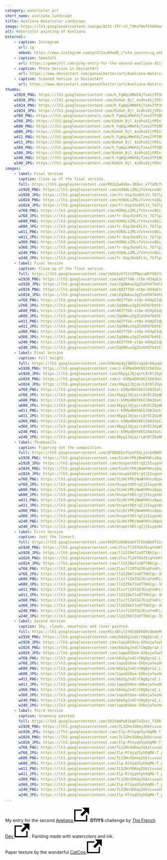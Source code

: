 ```yaml
---
category: watercolor_art
short_name: aveliana_landscape
title: Aveliana Watercolor Landscape
image: https://lh3.googleusercontent.com/pw/ACtC-3fY-cU_T3KvT0wTChD84wos_6RkU9kcX1EKtWhn6fColHQXzu8xwOz0qMZJYN0SNvMrdjXf0qJlok8OM17Rw6y68dNA9-n3hZOWXnOEYIuuMyr4AzjNT4rUy7HMQs9kMFZfXnPE6oZGUvd-uVfTUtY4=w1200-h630-no?authuser=0
alt: Watercolor painting of Aveliana
external:
    - caption: Instagram
      url: ig
      embed: https://www.instagram.com/p/CC2xu8HndQ_/?utm_source=ig_embed&amp;utm_campaign=loading
    - caption: GameJolt
      url: https://gamejolt.com/p/my-entry-for-the-second-aveliana-dtiys-challenge-by-atthefrenchdev-ap7mhhyi
    - caption: Photo Version in DeviantArt
      url: https://www.deviantart.com/gonvalhector/art/Aveliana-Watercolor-Landscape-868180209
    - caption: Scanned Version in DeviantArt
      url: https://www.deviantart.com/gonvalhector/art/Aveliana-Watercolor-Landscape-868153638
thumbs:
    w1920_PNG: https://lh3.googleusercontent.com/h_FgWqLHMmFAjTzms2fP38NYw8S-oqjWVgHpQ-92Kkk7eqdMqIpcWPL9ZHXygbfmRcxgI_RIEKLuQdrPEIFvzCWOEvRiNP5TIMO-Q9WHbFBbMbATodAFi_3ZsT0lqf4MzkyM5RpEmw=w355
    w1920_JPG: https://lh3.googleusercontent.com/0iHah_Bjl_4zdhs6IjtMInIVBAweijsY6p3vSbug5FQbR8tQrdEOanXDR7n9oxQ8ViXK9yU0nWC8qLrhCJRvyGFZoKqzoTKZawezqS9OUMpM4lGbkszU2I8X8ZrDUdFYkL3C9_6ZEg=w355
    w1024_PNG: https://lh3.googleusercontent.com/h_FgWqLHMmFAjTzms2fP38NYw8S-oqjWVgHpQ-92Kkk7eqdMqIpcWPL9ZHXygbfmRcxgI_RIEKLuQdrPEIFvzCWOEvRiNP5TIMO-Q9WHbFBbMbATodAFi_3ZsT0lqf4MzkyM5RpEmw=w284
    w1024_JPG: https://lh3.googleusercontent.com/0iHah_Bjl_4zdhs6IjtMInIVBAweijsY6p3vSbug5FQbR8tQrdEOanXDR7n9oxQ8ViXK9yU0nWC8qLrhCJRvyGFZoKqzoTKZawezqS9OUMpM4lGbkszU2I8X8ZrDUdFYkL3C9_6ZEg=w284
    w768_PNG: https://lh3.googleusercontent.com/h_FgWqLHMmFAjTzms2fP38NYw8S-oqjWVgHpQ-92Kkk7eqdMqIpcWPL9ZHXygbfmRcxgI_RIEKLuQdrPEIFvzCWOEvRiNP5TIMO-Q9WHbFBbMbATodAFi_3ZsT0lqf4MzkyM5RpEmw=w213
    w768_JPG: https://lh3.googleusercontent.com/0iHah_Bjl_4zdhs6IjtMInIVBAweijsY6p3vSbug5FQbR8tQrdEOanXDR7n9oxQ8ViXK9yU0nWC8qLrhCJRvyGFZoKqzoTKZawezqS9OUMpM4lGbkszU2I8X8ZrDUdFYkL3C9_6ZEg=w213
    w600_PNG: https://lh3.googleusercontent.com/h_FgWqLHMmFAjTzms2fP38NYw8S-oqjWVgHpQ-92Kkk7eqdMqIpcWPL9ZHXygbfmRcxgI_RIEKLuQdrPEIFvzCWOEvRiNP5TIMO-Q9WHbFBbMbATodAFi_3ZsT0lqf4MzkyM5RpEmw=w166
    w600_JPG: https://lh3.googleusercontent.com/0iHah_Bjl_4zdhs6IjtMInIVBAweijsY6p3vSbug5FQbR8tQrdEOanXDR7n9oxQ8ViXK9yU0nWC8qLrhCJRvyGFZoKqzoTKZawezqS9OUMpM4lGbkszU2I8X8ZrDUdFYkL3C9_6ZEg=w166
    w411_PNG: https://lh3.googleusercontent.com/h_FgWqLHMmFAjTzms2fP38NYw8S-oqjWVgHpQ-92Kkk7eqdMqIpcWPL9ZHXygbfmRcxgI_RIEKLuQdrPEIFvzCWOEvRiNP5TIMO-Q9WHbFBbMbATodAFi_3ZsT0lqf4MzkyM5RpEmw=w114
    w411_JPG: https://lh3.googleusercontent.com/0iHah_Bjl_4zdhs6IjtMInIVBAweijsY6p3vSbug5FQbR8tQrdEOanXDR7n9oxQ8ViXK9yU0nWC8qLrhCJRvyGFZoKqzoTKZawezqS9OUMpM4lGbkszU2I8X8ZrDUdFYkL3C9_6ZEg=w114
    w360_PNG: https://lh3.googleusercontent.com/h_FgWqLHMmFAjTzms2fP38NYw8S-oqjWVgHpQ-92Kkk7eqdMqIpcWPL9ZHXygbfmRcxgI_RIEKLuQdrPEIFvzCWOEvRiNP5TIMO-Q9WHbFBbMbATodAFi_3ZsT0lqf4MzkyM5RpEmw=w100
    w360_JPG: https://lh3.googleusercontent.com/0iHah_Bjl_4zdhs6IjtMInIVBAweijsY6p3vSbug5FQbR8tQrdEOanXDR7n9oxQ8ViXK9yU0nWC8qLrhCJRvyGFZoKqzoTKZawezqS9OUMpM4lGbkszU2I8X8ZrDUdFYkL3C9_6ZEg=w100
    w240_PNG: https://lh3.googleusercontent.com/h_FgWqLHMmFAjTzms2fP38NYw8S-oqjWVgHpQ-92Kkk7eqdMqIpcWPL9ZHXygbfmRcxgI_RIEKLuQdrPEIFvzCWOEvRiNP5TIMO-Q9WHbFBbMbATodAFi_3ZsT0lqf4MzkyM5RpEmw=w66
    w240_JPG: https://lh3.googleusercontent.com/0iHah_Bjl_4zdhs6IjtMInIVBAweijsY6p3vSbug5FQbR8tQrdEOanXDR7n9oxQ8ViXK9yU0nWC8qLrhCJRvyGFZoKqzoTKZawezqS9OUMpM4lGbkszU2I8X8ZrDUdFYkL3C9_6ZEg=w66
images:
    - label: Final Version
      caption: Close up of the final version.
      full: https://lh3.googleusercontent.com/RRZqSwH1Ee-JKQec_kfToMLfWBXXYYmSwwBHiv6nyGeiV6vYJqUlMmB2oxpLe2SIxHy3RIDN9YmLSZvAFY677T35syloGG8zPiNfg2SqP3lJUEoh4an4Wb_imq9DFOaCfFYvu7OE3w=w1080-h1080
      w1920_PNG: https://lh3.googleusercontent.com/H3N4LiZMLz7vVncnxQGiJO9v1aTVNoi8TxyQVP-Fz9s6utYCrGlJWF-Hja7ur3yEYG_SQwuSDVWoMB_0WTMkewbrcXm2Wn5I6oXjD-mAcrHPiDqq7YBb-5-7Z9pER5dwOVHDQ7eO_A=w850
      w1920_JPG: https://lh3.googleusercontent.com/fr-OspJGn6FLYz_7G7lpZ9a08d4G6VdXX_d_OUoK59E4u9ejyGcdfXBsz0brSMMHFaunq5OVH1Ga2dv89X_kErF-_vcTxqz2t_vAuTpMLpwcrj-m6ooRD1R3h1RFBHMyd4dM5Q5hcw=w850
      w1024_PNG: https://lh3.googleusercontent.com/H3N4LiZMLz7vVncnxQGiJO9v1aTVNoi8TxyQVP-Fz9s6utYCrGlJWF-Hja7ur3yEYG_SQwuSDVWoMB_0WTMkewbrcXm2Wn5I6oXjD-mAcrHPiDqq7YBb-5-7Z9pER5dwOVHDQ7eO_A=w711
      w1024_JPG: https://lh3.googleusercontent.com/fr-OspJGn6FLYz_7G7lpZ9a08d4G6VdXX_d_OUoK59E4u9ejyGcdfXBsz0brSMMHFaunq5OVH1Ga2dv89X_kErF-_vcTxqz2t_vAuTpMLpwcrj-m6ooRD1R3h1RFBHMyd4dM5Q5hcw=w711
      w768_PNG: https://lh3.googleusercontent.com/H3N4LiZMLz7vVncnxQGiJO9v1aTVNoi8TxyQVP-Fz9s6utYCrGlJWF-Hja7ur3yEYG_SQwuSDVWoMB_0WTMkewbrcXm2Wn5I6oXjD-mAcrHPiDqq7YBb-5-7Z9pER5dwOVHDQ7eO_A=w533
      w768_JPG: https://lh3.googleusercontent.com/fr-OspJGn6FLYz_7G7lpZ9a08d4G6VdXX_d_OUoK59E4u9ejyGcdfXBsz0brSMMHFaunq5OVH1Ga2dv89X_kErF-_vcTxqz2t_vAuTpMLpwcrj-m6ooRD1R3h1RFBHMyd4dM5Q5hcw=w533
      w600_PNG: https://lh3.googleusercontent.com/H3N4LiZMLz7vVncnxQGiJO9v1aTVNoi8TxyQVP-Fz9s6utYCrGlJWF-Hja7ur3yEYG_SQwuSDVWoMB_0WTMkewbrcXm2Wn5I6oXjD-mAcrHPiDqq7YBb-5-7Z9pER5dwOVHDQ7eO_A=w416
      w600_JPG: https://lh3.googleusercontent.com/fr-OspJGn6FLYz_7G7lpZ9a08d4G6VdXX_d_OUoK59E4u9ejyGcdfXBsz0brSMMHFaunq5OVH1Ga2dv89X_kErF-_vcTxqz2t_vAuTpMLpwcrj-m6ooRD1R3h1RFBHMyd4dM5Q5hcw=w416
      w411_PNG: https://lh3.googleusercontent.com/H3N4LiZMLz7vVncnxQGiJO9v1aTVNoi8TxyQVP-Fz9s6utYCrGlJWF-Hja7ur3yEYG_SQwuSDVWoMB_0WTMkewbrcXm2Wn5I6oXjD-mAcrHPiDqq7YBb-5-7Z9pER5dwOVHDQ7eO_A=w285
      w411_JPG: https://lh3.googleusercontent.com/fr-OspJGn6FLYz_7G7lpZ9a08d4G6VdXX_d_OUoK59E4u9ejyGcdfXBsz0brSMMHFaunq5OVH1Ga2dv89X_kErF-_vcTxqz2t_vAuTpMLpwcrj-m6ooRD1R3h1RFBHMyd4dM5Q5hcw=w285
      w360_PNG: https://lh3.googleusercontent.com/H3N4LiZMLz7vVncnxQGiJO9v1aTVNoi8TxyQVP-Fz9s6utYCrGlJWF-Hja7ur3yEYG_SQwuSDVWoMB_0WTMkewbrcXm2Wn5I6oXjD-mAcrHPiDqq7YBb-5-7Z9pER5dwOVHDQ7eO_A=w250
      w360_JPG: https://lh3.googleusercontent.com/fr-OspJGn6FLYz_7G7lpZ9a08d4G6VdXX_d_OUoK59E4u9ejyGcdfXBsz0brSMMHFaunq5OVH1Ga2dv89X_kErF-_vcTxqz2t_vAuTpMLpwcrj-m6ooRD1R3h1RFBHMyd4dM5Q5hcw=w250
      w240_PNG: https://lh3.googleusercontent.com/H3N4LiZMLz7vVncnxQGiJO9v1aTVNoi8TxyQVP-Fz9s6utYCrGlJWF-Hja7ur3yEYG_SQwuSDVWoMB_0WTMkewbrcXm2Wn5I6oXjD-mAcrHPiDqq7YBb-5-7Z9pER5dwOVHDQ7eO_A=w166
      w240_JPG: https://lh3.googleusercontent.com/fr-OspJGn6FLYz_7G7lpZ9a08d4G6VdXX_d_OUoK59E4u9ejyGcdfXBsz0brSMMHFaunq5OVH1Ga2dv89X_kErF-_vcTxqz2t_vAuTpMLpwcrj-m6ooRD1R3h1RFBHMyd4dM5Q5hcw=w166
    - label: Final Version
      caption: Close up of the final version.
      full: https://lh3.googleusercontent.com/jbUkEvKfS1tdTMpcuWXfG6V3JEYs-uhuMevl1e3t7r871X_mfCofbYAe6aQ4h6MXFdnWHsLRf-tiQX_gFYp1d3s9lh13tAAaWgTsGKuWnKHQBBwfM-vxTu6ZoYfdDX4g0GW2HSFhKg=w1080-h1080
      w1920_PNG: https://lh3.googleusercontent.com/A0Zffb6-stQe-H34pE1dpma-hnohW622If6cOufMlN-MILTm_cYboxN5apaCi1k4WvXIYet_aEXMsPgxYDCVKfGWwBVsw7l3XLcJ5owR2FjxsukPVc-WGfkdRetwYVmGeDezovjwEA=w850
      w1920_JPG: https://lh3.googleusercontent.com/ZqUNAuu3gZCeUhO7bdtErhk_S6Uya3wPAVXBqssmwyVloY5Y6GC1aHIDFRo5haK5to__bnuWOMIHDZgeL-bYsfoWqyuqWzERtVkMDua7RlhhLBjHXoPH_U6z01WN6vsbKJmkC0yxiw=w850
      w1024_PNG: https://lh3.googleusercontent.com/A0Zffb6-stQe-H34pE1dpma-hnohW622If6cOufMlN-MILTm_cYboxN5apaCi1k4WvXIYet_aEXMsPgxYDCVKfGWwBVsw7l3XLcJ5owR2FjxsukPVc-WGfkdRetwYVmGeDezovjwEA=w711
      w1024_JPG: https://lh3.googleusercontent.com/ZqUNAuu3gZCeUhO7bdtErhk_S6Uya3wPAVXBqssmwyVloY5Y6GC1aHIDFRo5haK5to__bnuWOMIHDZgeL-bYsfoWqyuqWzERtVkMDua7RlhhLBjHXoPH_U6z01WN6vsbKJmkC0yxiw=w711
      w768_PNG: https://lh3.googleusercontent.com/A0Zffb6-stQe-H34pE1dpma-hnohW622If6cOufMlN-MILTm_cYboxN5apaCi1k4WvXIYet_aEXMsPgxYDCVKfGWwBVsw7l3XLcJ5owR2FjxsukPVc-WGfkdRetwYVmGeDezovjwEA=w533
      w768_JPG: https://lh3.googleusercontent.com/ZqUNAuu3gZCeUhO7bdtErhk_S6Uya3wPAVXBqssmwyVloY5Y6GC1aHIDFRo5haK5to__bnuWOMIHDZgeL-bYsfoWqyuqWzERtVkMDua7RlhhLBjHXoPH_U6z01WN6vsbKJmkC0yxiw=w533
      w600_PNG: https://lh3.googleusercontent.com/A0Zffb6-stQe-H34pE1dpma-hnohW622If6cOufMlN-MILTm_cYboxN5apaCi1k4WvXIYet_aEXMsPgxYDCVKfGWwBVsw7l3XLcJ5owR2FjxsukPVc-WGfkdRetwYVmGeDezovjwEA=w416
      w600_JPG: https://lh3.googleusercontent.com/ZqUNAuu3gZCeUhO7bdtErhk_S6Uya3wPAVXBqssmwyVloY5Y6GC1aHIDFRo5haK5to__bnuWOMIHDZgeL-bYsfoWqyuqWzERtVkMDua7RlhhLBjHXoPH_U6z01WN6vsbKJmkC0yxiw=w416
      w411_PNG: https://lh3.googleusercontent.com/A0Zffb6-stQe-H34pE1dpma-hnohW622If6cOufMlN-MILTm_cYboxN5apaCi1k4WvXIYet_aEXMsPgxYDCVKfGWwBVsw7l3XLcJ5owR2FjxsukPVc-WGfkdRetwYVmGeDezovjwEA=w285
      w411_JPG: https://lh3.googleusercontent.com/ZqUNAuu3gZCeUhO7bdtErhk_S6Uya3wPAVXBqssmwyVloY5Y6GC1aHIDFRo5haK5to__bnuWOMIHDZgeL-bYsfoWqyuqWzERtVkMDua7RlhhLBjHXoPH_U6z01WN6vsbKJmkC0yxiw=w285
      w360_PNG: https://lh3.googleusercontent.com/A0Zffb6-stQe-H34pE1dpma-hnohW622If6cOufMlN-MILTm_cYboxN5apaCi1k4WvXIYet_aEXMsPgxYDCVKfGWwBVsw7l3XLcJ5owR2FjxsukPVc-WGfkdRetwYVmGeDezovjwEA=w250
      w360_JPG: https://lh3.googleusercontent.com/ZqUNAuu3gZCeUhO7bdtErhk_S6Uya3wPAVXBqssmwyVloY5Y6GC1aHIDFRo5haK5to__bnuWOMIHDZgeL-bYsfoWqyuqWzERtVkMDua7RlhhLBjHXoPH_U6z01WN6vsbKJmkC0yxiw=w250
      w240_PNG: https://lh3.googleusercontent.com/A0Zffb6-stQe-H34pE1dpma-hnohW622If6cOufMlN-MILTm_cYboxN5apaCi1k4WvXIYet_aEXMsPgxYDCVKfGWwBVsw7l3XLcJ5owR2FjxsukPVc-WGfkdRetwYVmGeDezovjwEA=w166
      w240_JPG: https://lh3.googleusercontent.com/ZqUNAuu3gZCeUhO7bdtErhk_S6Uya3wPAVXBqssmwyVloY5Y6GC1aHIDFRo5haK5to__bnuWOMIHDZgeL-bYsfoWqyuqWzERtVkMDua7RlhhLBjHXoPH_U6z01WN6vsbKJmkC0yxiw=w166
    - label: Final Version
      caption: Full height.
      full: https://lh3.googleusercontent.com/U5WvKpdgj8WIGruqiQr6AyqmQn__v5yUh1CtnocD62XZLpXLhGaD2nJeCAN-VjFFcNXI7UZy580neS90GDECHiKEDYOEw69akjhlclIyDe6-SDhS7GxhnGy_jK0qFNIMaWJXrrnP6Q=w1080-h1080
      w1920_PNG: https://lh3.googleusercontent.com/z-k5Mp4DHt0GlCKA3Uat20GxfQ4ObVmsmKnSrJKh0Vu9KiqUE7n9pXmidA8kyHwUv5c1SvgUhH4PYXHDZ__UwojRLQwsYn8bISqvAHuzIHLxeBASJtG_1y5XHv8gx7ZfQpG-I6f8wQ=w850
      w1920_JPG: https://lh3.googleusercontent.com/X6pg1JQjqirL8rDlZOyWNEMqMjdkj7j8Md3MlimQPC0iavlq_wWseBMVxW2eFJPt4sAizaQiFmgWKWGDLLw4mTcvBNNPvLM0Ct2GtIC8I8iHKv7F4Qc0Zx2mLd-YB_rSMKj_zZHsEA=w850
      w1024_PNG: https://lh3.googleusercontent.com/z-k5Mp4DHt0GlCKA3Uat20GxfQ4ObVmsmKnSrJKh0Vu9KiqUE7n9pXmidA8kyHwUv5c1SvgUhH4PYXHDZ__UwojRLQwsYn8bISqvAHuzIHLxeBASJtG_1y5XHv8gx7ZfQpG-I6f8wQ=w711
      w1024_JPG: https://lh3.googleusercontent.com/X6pg1JQjqirL8rDlZOyWNEMqMjdkj7j8Md3MlimQPC0iavlq_wWseBMVxW2eFJPt4sAizaQiFmgWKWGDLLw4mTcvBNNPvLM0Ct2GtIC8I8iHKv7F4Qc0Zx2mLd-YB_rSMKj_zZHsEA=w711
      w768_PNG: https://lh3.googleusercontent.com/z-k5Mp4DHt0GlCKA3Uat20GxfQ4ObVmsmKnSrJKh0Vu9KiqUE7n9pXmidA8kyHwUv5c1SvgUhH4PYXHDZ__UwojRLQwsYn8bISqvAHuzIHLxeBASJtG_1y5XHv8gx7ZfQpG-I6f8wQ=w533
      w768_JPG: https://lh3.googleusercontent.com/X6pg1JQjqirL8rDlZOyWNEMqMjdkj7j8Md3MlimQPC0iavlq_wWseBMVxW2eFJPt4sAizaQiFmgWKWGDLLw4mTcvBNNPvLM0Ct2GtIC8I8iHKv7F4Qc0Zx2mLd-YB_rSMKj_zZHsEA=w533
      w600_PNG: https://lh3.googleusercontent.com/z-k5Mp4DHt0GlCKA3Uat20GxfQ4ObVmsmKnSrJKh0Vu9KiqUE7n9pXmidA8kyHwUv5c1SvgUhH4PYXHDZ__UwojRLQwsYn8bISqvAHuzIHLxeBASJtG_1y5XHv8gx7ZfQpG-I6f8wQ=w416
      w600_JPG: https://lh3.googleusercontent.com/X6pg1JQjqirL8rDlZOyWNEMqMjdkj7j8Md3MlimQPC0iavlq_wWseBMVxW2eFJPt4sAizaQiFmgWKWGDLLw4mTcvBNNPvLM0Ct2GtIC8I8iHKv7F4Qc0Zx2mLd-YB_rSMKj_zZHsEA=w416
      w411_PNG: https://lh3.googleusercontent.com/z-k5Mp4DHt0GlCKA3Uat20GxfQ4ObVmsmKnSrJKh0Vu9KiqUE7n9pXmidA8kyHwUv5c1SvgUhH4PYXHDZ__UwojRLQwsYn8bISqvAHuzIHLxeBASJtG_1y5XHv8gx7ZfQpG-I6f8wQ=w285
      w411_JPG: https://lh3.googleusercontent.com/X6pg1JQjqirL8rDlZOyWNEMqMjdkj7j8Md3MlimQPC0iavlq_wWseBMVxW2eFJPt4sAizaQiFmgWKWGDLLw4mTcvBNNPvLM0Ct2GtIC8I8iHKv7F4Qc0Zx2mLd-YB_rSMKj_zZHsEA=w285
      w360_PNG: https://lh3.googleusercontent.com/z-k5Mp4DHt0GlCKA3Uat20GxfQ4ObVmsmKnSrJKh0Vu9KiqUE7n9pXmidA8kyHwUv5c1SvgUhH4PYXHDZ__UwojRLQwsYn8bISqvAHuzIHLxeBASJtG_1y5XHv8gx7ZfQpG-I6f8wQ=w250
      w360_JPG: https://lh3.googleusercontent.com/X6pg1JQjqirL8rDlZOyWNEMqMjdkj7j8Md3MlimQPC0iavlq_wWseBMVxW2eFJPt4sAizaQiFmgWKWGDLLw4mTcvBNNPvLM0Ct2GtIC8I8iHKv7F4Qc0Zx2mLd-YB_rSMKj_zZHsEA=w250
      w240_PNG: https://lh3.googleusercontent.com/z-k5Mp4DHt0GlCKA3Uat20GxfQ4ObVmsmKnSrJKh0Vu9KiqUE7n9pXmidA8kyHwUv5c1SvgUhH4PYXHDZ__UwojRLQwsYn8bISqvAHuzIHLxeBASJtG_1y5XHv8gx7ZfQpG-I6f8wQ=w166
      w240_JPG: https://lh3.googleusercontent.com/X6pg1JQjqirL8rDlZOyWNEMqMjdkj7j8Md3MlimQPC0iavlq_wWseBMVxW2eFJPt4sAizaQiFmgWKWGDLLw4mTcvBNNPvLM0Ct2GtIC8I8iHKv7F4Qc0Zx2mLd-YB_rSMKj_zZHsEA=w166
    - label: Thumbnails
      caption: Figuring out the composition.
      full: https://lh3.googleusercontent.com/QfQDNIbsfUyoFEhLjSvGd8W93kHnG7xKyrOhWHKrg3mZGXH2QAw_cku7vbX6e55o27YndJBw7zd2KyaKBgPdmb-qoUeAmUbhugciUeeePVrBV2HbHwmPvgeDDrkRbIqNuSyh_f4-yw=w1080-h1080
      w1920_PNG: https://lh3.googleusercontent.com/51zHcYPKjNwWYHhsz8qxwF040-zruvCBDFEYQMJnhcRApsEdYBTEoRgeFWu8a1cMCbVYH2pLt72G1k1N9kM5EIPvpmBeM4DpPRogPe7XvG748CkhVyhtYBXZM_wUpoChn2EKk9AuMg=w850
      w1920_JPG: https://lh3.googleusercontent.com/UnspetVDtrgIjSIuypn60gFPPhCyyrskfyMVDIa45nH7Xci5Ded8pGaDn61ag7tQuzuLypaOnyoaStfuQjHy6q9eZ2oQkWRlhOq6ARHRr996dPkmIOlYu_EWUBQqNq0YoSP4aEEj3A=w850
      w1024_PNG: https://lh3.googleusercontent.com/51zHcYPKjNwWYHhsz8qxwF040-zruvCBDFEYQMJnhcRApsEdYBTEoRgeFWu8a1cMCbVYH2pLt72G1k1N9kM5EIPvpmBeM4DpPRogPe7XvG748CkhVyhtYBXZM_wUpoChn2EKk9AuMg=w711
      w1024_JPG: https://lh3.googleusercontent.com/UnspetVDtrgIjSIuypn60gFPPhCyyrskfyMVDIa45nH7Xci5Ded8pGaDn61ag7tQuzuLypaOnyoaStfuQjHy6q9eZ2oQkWRlhOq6ARHRr996dPkmIOlYu_EWUBQqNq0YoSP4aEEj3A=w711
      w768_PNG: https://lh3.googleusercontent.com/51zHcYPKjNwWYHhsz8qxwF040-zruvCBDFEYQMJnhcRApsEdYBTEoRgeFWu8a1cMCbVYH2pLt72G1k1N9kM5EIPvpmBeM4DpPRogPe7XvG748CkhVyhtYBXZM_wUpoChn2EKk9AuMg=w533
      w768_JPG: https://lh3.googleusercontent.com/UnspetVDtrgIjSIuypn60gFPPhCyyrskfyMVDIa45nH7Xci5Ded8pGaDn61ag7tQuzuLypaOnyoaStfuQjHy6q9eZ2oQkWRlhOq6ARHRr996dPkmIOlYu_EWUBQqNq0YoSP4aEEj3A=w533
      w600_PNG: https://lh3.googleusercontent.com/51zHcYPKjNwWYHhsz8qxwF040-zruvCBDFEYQMJnhcRApsEdYBTEoRgeFWu8a1cMCbVYH2pLt72G1k1N9kM5EIPvpmBeM4DpPRogPe7XvG748CkhVyhtYBXZM_wUpoChn2EKk9AuMg=w416
      w600_JPG: https://lh3.googleusercontent.com/UnspetVDtrgIjSIuypn60gFPPhCyyrskfyMVDIa45nH7Xci5Ded8pGaDn61ag7tQuzuLypaOnyoaStfuQjHy6q9eZ2oQkWRlhOq6ARHRr996dPkmIOlYu_EWUBQqNq0YoSP4aEEj3A=w416
      w411_PNG: https://lh3.googleusercontent.com/51zHcYPKjNwWYHhsz8qxwF040-zruvCBDFEYQMJnhcRApsEdYBTEoRgeFWu8a1cMCbVYH2pLt72G1k1N9kM5EIPvpmBeM4DpPRogPe7XvG748CkhVyhtYBXZM_wUpoChn2EKk9AuMg=w285
      w411_JPG: https://lh3.googleusercontent.com/UnspetVDtrgIjSIuypn60gFPPhCyyrskfyMVDIa45nH7Xci5Ded8pGaDn61ag7tQuzuLypaOnyoaStfuQjHy6q9eZ2oQkWRlhOq6ARHRr996dPkmIOlYu_EWUBQqNq0YoSP4aEEj3A=w285
      w360_PNG: https://lh3.googleusercontent.com/51zHcYPKjNwWYHhsz8qxwF040-zruvCBDFEYQMJnhcRApsEdYBTEoRgeFWu8a1cMCbVYH2pLt72G1k1N9kM5EIPvpmBeM4DpPRogPe7XvG748CkhVyhtYBXZM_wUpoChn2EKk9AuMg=w250
      w360_JPG: https://lh3.googleusercontent.com/UnspetVDtrgIjSIuypn60gFPPhCyyrskfyMVDIa45nH7Xci5Ded8pGaDn61ag7tQuzuLypaOnyoaStfuQjHy6q9eZ2oQkWRlhOq6ARHRr996dPkmIOlYu_EWUBQqNq0YoSP4aEEj3A=w250
      w240_PNG: https://lh3.googleusercontent.com/51zHcYPKjNwWYHhsz8qxwF040-zruvCBDFEYQMJnhcRApsEdYBTEoRgeFWu8a1cMCbVYH2pLt72G1k1N9kM5EIPvpmBeM4DpPRogPe7XvG748CkhVyhtYBXZM_wUpoChn2EKk9AuMg=w166
      w240_JPG: https://lh3.googleusercontent.com/UnspetVDtrgIjSIuypn60gFPPhCyyrskfyMVDIa45nH7Xci5Ded8pGaDn61ag7tQuzuLypaOnyoaStfuQjHy6q9eZ2oQkWRlhOq6ARHRr996dPkmIOlYu_EWUBQqNq0YoSP4aEEj3A=w166
    - label: First Version
      caption: Just the lineart.
      full: https://lh3.googleusercontent.com/6kDPzoKdB1meYTCXVoBm4TUienEbukpWCtkNK4o-IArctdPirZW2M0873ZGrdpJpIYFLz5Yv0I6XSzzXgfcXb6cSbQGag_Xf2eYMzT9mcc62XpZJFyqQLgK27q2QzBDH4waP24U55Q=w1080-h1080
      w1920_PNG: https://lh3.googleusercontent.com/2lxcflZ4TGG7EsqYnHFLyVA06l3LoOaLI1JPeFtPsAVvUZwp8QFd0jb5Tw-0UhIlKoA8mHMSLz7vDP-2FIcgciwTsB-XhCb1ODA_Zolp-wE7_vFIlFoyd7bYeUyYz1q3iW5IO0Gu_g=w850
      w1920_JPG: https://lh3.googleusercontent.com/llUIZ0m7Jx0TTNhCgc-3Ok16Th7M5IZRu1UpEVt4c6wwJRv9EittT4WLEbJCgqH9xWW_48UKCucxBUy1R4iBCf-XUleNqMbQ-1962UsqPrXVI3EAxBQs9mMmr2Unr33WPpuGHGf_sA=w850
      w1024_PNG: https://lh3.googleusercontent.com/2lxcflZ4TGG7EsqYnHFLyVA06l3LoOaLI1JPeFtPsAVvUZwp8QFd0jb5Tw-0UhIlKoA8mHMSLz7vDP-2FIcgciwTsB-XhCb1ODA_Zolp-wE7_vFIlFoyd7bYeUyYz1q3iW5IO0Gu_g=w711
      w1024_JPG: https://lh3.googleusercontent.com/llUIZ0m7Jx0TTNhCgc-3Ok16Th7M5IZRu1UpEVt4c6wwJRv9EittT4WLEbJCgqH9xWW_48UKCucxBUy1R4iBCf-XUleNqMbQ-1962UsqPrXVI3EAxBQs9mMmr2Unr33WPpuGHGf_sA=w711
      w768_PNG: https://lh3.googleusercontent.com/2lxcflZ4TGG7EsqYnHFLyVA06l3LoOaLI1JPeFtPsAVvUZwp8QFd0jb5Tw-0UhIlKoA8mHMSLz7vDP-2FIcgciwTsB-XhCb1ODA_Zolp-wE7_vFIlFoyd7bYeUyYz1q3iW5IO0Gu_g=w533
      w768_JPG: https://lh3.googleusercontent.com/llUIZ0m7Jx0TTNhCgc-3Ok16Th7M5IZRu1UpEVt4c6wwJRv9EittT4WLEbJCgqH9xWW_48UKCucxBUy1R4iBCf-XUleNqMbQ-1962UsqPrXVI3EAxBQs9mMmr2Unr33WPpuGHGf_sA=w533
      w600_PNG: https://lh3.googleusercontent.com/2lxcflZ4TGG7EsqYnHFLyVA06l3LoOaLI1JPeFtPsAVvUZwp8QFd0jb5Tw-0UhIlKoA8mHMSLz7vDP-2FIcgciwTsB-XhCb1ODA_Zolp-wE7_vFIlFoyd7bYeUyYz1q3iW5IO0Gu_g=w416
      w600_JPG: https://lh3.googleusercontent.com/llUIZ0m7Jx0TTNhCgc-3Ok16Th7M5IZRu1UpEVt4c6wwJRv9EittT4WLEbJCgqH9xWW_48UKCucxBUy1R4iBCf-XUleNqMbQ-1962UsqPrXVI3EAxBQs9mMmr2Unr33WPpuGHGf_sA=w416
      w411_PNG: https://lh3.googleusercontent.com/2lxcflZ4TGG7EsqYnHFLyVA06l3LoOaLI1JPeFtPsAVvUZwp8QFd0jb5Tw-0UhIlKoA8mHMSLz7vDP-2FIcgciwTsB-XhCb1ODA_Zolp-wE7_vFIlFoyd7bYeUyYz1q3iW5IO0Gu_g=w285
      w411_JPG: https://lh3.googleusercontent.com/llUIZ0m7Jx0TTNhCgc-3Ok16Th7M5IZRu1UpEVt4c6wwJRv9EittT4WLEbJCgqH9xWW_48UKCucxBUy1R4iBCf-XUleNqMbQ-1962UsqPrXVI3EAxBQs9mMmr2Unr33WPpuGHGf_sA=w285
      w360_PNG: https://lh3.googleusercontent.com/2lxcflZ4TGG7EsqYnHFLyVA06l3LoOaLI1JPeFtPsAVvUZwp8QFd0jb5Tw-0UhIlKoA8mHMSLz7vDP-2FIcgciwTsB-XhCb1ODA_Zolp-wE7_vFIlFoyd7bYeUyYz1q3iW5IO0Gu_g=w250
      w360_JPG: https://lh3.googleusercontent.com/llUIZ0m7Jx0TTNhCgc-3Ok16Th7M5IZRu1UpEVt4c6wwJRv9EittT4WLEbJCgqH9xWW_48UKCucxBUy1R4iBCf-XUleNqMbQ-1962UsqPrXVI3EAxBQs9mMmr2Unr33WPpuGHGf_sA=w250
      w240_PNG: https://lh3.googleusercontent.com/2lxcflZ4TGG7EsqYnHFLyVA06l3LoOaLI1JPeFtPsAVvUZwp8QFd0jb5Tw-0UhIlKoA8mHMSLz7vDP-2FIcgciwTsB-XhCb1ODA_Zolp-wE7_vFIlFoyd7bYeUyYz1q3iW5IO0Gu_g=w166
      w240_JPG: https://lh3.googleusercontent.com/llUIZ0m7Jx0TTNhCgc-3Ok16Th7M5IZRu1UpEVt4c6wwJRv9EittT4WLEbJCgqH9xWW_48UKCucxBUy1R4iBCf-XUleNqMbQ-1962UsqPrXVI3EAxBQs9mMmr2Unr33WPpuGHGf_sA=w166
    - label: Second Version
      caption: Sky, clouds, mountains and river painted.
      full: https://lh3.googleusercontent.com/HScxBTul5YNl6EKhO0cQbAeM4-TQ4k6n18YkTbf8ZPW3g6Ze3iErksrWwaB6mnekHfjbsvnsffB3YmgXMP79B12uvzf4PpDY0px5EHVyXg0onr70EsttXSKkelb7eCgRU2CToK3F2A=w1080-h1080
      w1920_PNG: https://lh3.googleusercontent.com/b8a5gJxdCrCNgDpra2_L-vyZ1rfgG0afYXnnbhG0IVdoYdrmiOet98WGJ3LThlLzqa7TihsUOs3QzABAta1YJJ39sVwK9GP04Yk0RdKnvp9VbFdnBVsOdvvsOEnN62c4Pk9blHxxeQ=w850
      w1920_JPG: https://lh3.googleusercontent.com/1apoDS9xm-GXbojw7wzHo40tB_3HX0hX1dJDf_tYVKtrOTNFtrQBAw5VzahY_UOCr7Ff1ExFh8auw0_2qYzQMlkPFklsMBGjfFAKMH-UtBtYHutSIx9ukV6cMDejMillXjKeUfThNA=w850
      w1024_PNG: https://lh3.googleusercontent.com/b8a5gJxdCrCNgDpra2_L-vyZ1rfgG0afYXnnbhG0IVdoYdrmiOet98WGJ3LThlLzqa7TihsUOs3QzABAta1YJJ39sVwK9GP04Yk0RdKnvp9VbFdnBVsOdvvsOEnN62c4Pk9blHxxeQ=w711
      w1024_JPG: https://lh3.googleusercontent.com/1apoDS9xm-GXbojw7wzHo40tB_3HX0hX1dJDf_tYVKtrOTNFtrQBAw5VzahY_UOCr7Ff1ExFh8auw0_2qYzQMlkPFklsMBGjfFAKMH-UtBtYHutSIx9ukV6cMDejMillXjKeUfThNA=w711
      w768_PNG: https://lh3.googleusercontent.com/b8a5gJxdCrCNgDpra2_L-vyZ1rfgG0afYXnnbhG0IVdoYdrmiOet98WGJ3LThlLzqa7TihsUOs3QzABAta1YJJ39sVwK9GP04Yk0RdKnvp9VbFdnBVsOdvvsOEnN62c4Pk9blHxxeQ=w533
      w768_JPG: https://lh3.googleusercontent.com/1apoDS9xm-GXbojw7wzHo40tB_3HX0hX1dJDf_tYVKtrOTNFtrQBAw5VzahY_UOCr7Ff1ExFh8auw0_2qYzQMlkPFklsMBGjfFAKMH-UtBtYHutSIx9ukV6cMDejMillXjKeUfThNA=w533
      w600_PNG: https://lh3.googleusercontent.com/b8a5gJxdCrCNgDpra2_L-vyZ1rfgG0afYXnnbhG0IVdoYdrmiOet98WGJ3LThlLzqa7TihsUOs3QzABAta1YJJ39sVwK9GP04Yk0RdKnvp9VbFdnBVsOdvvsOEnN62c4Pk9blHxxeQ=w416
      w600_JPG: https://lh3.googleusercontent.com/1apoDS9xm-GXbojw7wzHo40tB_3HX0hX1dJDf_tYVKtrOTNFtrQBAw5VzahY_UOCr7Ff1ExFh8auw0_2qYzQMlkPFklsMBGjfFAKMH-UtBtYHutSIx9ukV6cMDejMillXjKeUfThNA=w416
      w411_PNG: https://lh3.googleusercontent.com/b8a5gJxdCrCNgDpra2_L-vyZ1rfgG0afYXnnbhG0IVdoYdrmiOet98WGJ3LThlLzqa7TihsUOs3QzABAta1YJJ39sVwK9GP04Yk0RdKnvp9VbFdnBVsOdvvsOEnN62c4Pk9blHxxeQ=w285
      w411_JPG: https://lh3.googleusercontent.com/1apoDS9xm-GXbojw7wzHo40tB_3HX0hX1dJDf_tYVKtrOTNFtrQBAw5VzahY_UOCr7Ff1ExFh8auw0_2qYzQMlkPFklsMBGjfFAKMH-UtBtYHutSIx9ukV6cMDejMillXjKeUfThNA=w285
      w360_PNG: https://lh3.googleusercontent.com/b8a5gJxdCrCNgDpra2_L-vyZ1rfgG0afYXnnbhG0IVdoYdrmiOet98WGJ3LThlLzqa7TihsUOs3QzABAta1YJJ39sVwK9GP04Yk0RdKnvp9VbFdnBVsOdvvsOEnN62c4Pk9blHxxeQ=w250
      w360_JPG: https://lh3.googleusercontent.com/1apoDS9xm-GXbojw7wzHo40tB_3HX0hX1dJDf_tYVKtrOTNFtrQBAw5VzahY_UOCr7Ff1ExFh8auw0_2qYzQMlkPFklsMBGjfFAKMH-UtBtYHutSIx9ukV6cMDejMillXjKeUfThNA=w250
      w240_PNG: https://lh3.googleusercontent.com/b8a5gJxdCrCNgDpra2_L-vyZ1rfgG0afYXnnbhG0IVdoYdrmiOet98WGJ3LThlLzqa7TihsUOs3QzABAta1YJJ39sVwK9GP04Yk0RdKnvp9VbFdnBVsOdvvsOEnN62c4Pk9blHxxeQ=w166
      w240_JPG: https://lh3.googleusercontent.com/1apoDS9xm-GXbojw7wzHo40tB_3HX0hX1dJDf_tYVKtrOTNFtrQBAw5VzahY_UOCr7Ff1ExFh8auw0_2qYzQMlkPFklsMBGjfFAKMH-UtBtYHutSIx9ukV6cMDejMillXjKeUfThNA=w166
    - label: Third Version
      caption: Greenery painted.
      full: https://lh3.googleusercontent.com/2DIdqNPpA1kqbTaIDst_TI8R__WnQ12gLtCLEWXdZtKMd_nYAuojB72zvoGuUaEHhdQTwLeGxHj7XJa7o9nofbMsbrmOwEx3cYOKUPY-iOKZzfF7KVunpL5UJ6IbH7Csw5D8CzlmCQ=w1080-h1080
      w1920_PNG: https://lh3.googleusercontent.com/7LSZHn3GKmy2UktcuvaxUmwb_U3il5TS0sBf8efRwzrV_xjBcZiMjXPIUm6n2-ipaEv-NKfJJ_EjC4lN93kWxyQlwmfq66fgzNP0dUxiyIxPmihVsB8P4b_00tikjR0V9J37wQK3ZA=w850
      w1920_JPG: https://lh3.googleusercontent.com/Ilp-RlVyqV5yhOqM6-T_pKG3UPXPDSmwFMOupvh6dRrUT2aXJdwet-8RgJpm37_vJzmvg5eVDIVsZo-Y5NTZNhDQ3-D42TM7VRBvjDniN5ytCbR9SzJMgaf91ClZYfbDfDs21qhhSg=w850
      w1024_PNG: https://lh3.googleusercontent.com/7LSZHn3GKmy2UktcuvaxUmwb_U3il5TS0sBf8efRwzrV_xjBcZiMjXPIUm6n2-ipaEv-NKfJJ_EjC4lN93kWxyQlwmfq66fgzNP0dUxiyIxPmihVsB8P4b_00tikjR0V9J37wQK3ZA=w711
      w1024_JPG: https://lh3.googleusercontent.com/Ilp-RlVyqV5yhOqM6-T_pKG3UPXPDSmwFMOupvh6dRrUT2aXJdwet-8RgJpm37_vJzmvg5eVDIVsZo-Y5NTZNhDQ3-D42TM7VRBvjDniN5ytCbR9SzJMgaf91ClZYfbDfDs21qhhSg=w711
      w768_PNG: https://lh3.googleusercontent.com/7LSZHn3GKmy2UktcuvaxUmwb_U3il5TS0sBf8efRwzrV_xjBcZiMjXPIUm6n2-ipaEv-NKfJJ_EjC4lN93kWxyQlwmfq66fgzNP0dUxiyIxPmihVsB8P4b_00tikjR0V9J37wQK3ZA=w533
      w768_JPG: https://lh3.googleusercontent.com/Ilp-RlVyqV5yhOqM6-T_pKG3UPXPDSmwFMOupvh6dRrUT2aXJdwet-8RgJpm37_vJzmvg5eVDIVsZo-Y5NTZNhDQ3-D42TM7VRBvjDniN5ytCbR9SzJMgaf91ClZYfbDfDs21qhhSg=w533
      w600_PNG: https://lh3.googleusercontent.com/7LSZHn3GKmy2UktcuvaxUmwb_U3il5TS0sBf8efRwzrV_xjBcZiMjXPIUm6n2-ipaEv-NKfJJ_EjC4lN93kWxyQlwmfq66fgzNP0dUxiyIxPmihVsB8P4b_00tikjR0V9J37wQK3ZA=w416
      w600_JPG: https://lh3.googleusercontent.com/Ilp-RlVyqV5yhOqM6-T_pKG3UPXPDSmwFMOupvh6dRrUT2aXJdwet-8RgJpm37_vJzmvg5eVDIVsZo-Y5NTZNhDQ3-D42TM7VRBvjDniN5ytCbR9SzJMgaf91ClZYfbDfDs21qhhSg=w416
      w411_PNG: https://lh3.googleusercontent.com/7LSZHn3GKmy2UktcuvaxUmwb_U3il5TS0sBf8efRwzrV_xjBcZiMjXPIUm6n2-ipaEv-NKfJJ_EjC4lN93kWxyQlwmfq66fgzNP0dUxiyIxPmihVsB8P4b_00tikjR0V9J37wQK3ZA=w285
      w411_JPG: https://lh3.googleusercontent.com/Ilp-RlVyqV5yhOqM6-T_pKG3UPXPDSmwFMOupvh6dRrUT2aXJdwet-8RgJpm37_vJzmvg5eVDIVsZo-Y5NTZNhDQ3-D42TM7VRBvjDniN5ytCbR9SzJMgaf91ClZYfbDfDs21qhhSg=w285
      w360_PNG: https://lh3.googleusercontent.com/7LSZHn3GKmy2UktcuvaxUmwb_U3il5TS0sBf8efRwzrV_xjBcZiMjXPIUm6n2-ipaEv-NKfJJ_EjC4lN93kWxyQlwmfq66fgzNP0dUxiyIxPmihVsB8P4b_00tikjR0V9J37wQK3ZA=w250
      w360_JPG: https://lh3.googleusercontent.com/Ilp-RlVyqV5yhOqM6-T_pKG3UPXPDSmwFMOupvh6dRrUT2aXJdwet-8RgJpm37_vJzmvg5eVDIVsZo-Y5NTZNhDQ3-D42TM7VRBvjDniN5ytCbR9SzJMgaf91ClZYfbDfDs21qhhSg=w250
      w240_PNG: https://lh3.googleusercontent.com/7LSZHn3GKmy2UktcuvaxUmwb_U3il5TS0sBf8efRwzrV_xjBcZiMjXPIUm6n2-ipaEv-NKfJJ_EjC4lN93kWxyQlwmfq66fgzNP0dUxiyIxPmihVsB8P4b_00tikjR0V9J37wQK3ZA=w166
      w240_JPG: https://lh3.googleusercontent.com/Ilp-RlVyqV5yhOqM6-T_pKG3UPXPDSmwFMOupvh6dRrUT2aXJdwet-8RgJpm37_vJzmvg5eVDIVsZo-Y5NTZNhDQ3-D42TM7VRBvjDniN5ytCbR9SzJMgaf91ClZYfbDfDs21qhhSg=w166
---
```


My entry for the second [Aveliana <img src="/assets/images/icons/external.svg" alt="External Link" class="external-icon">](https://gamejolt.com/games/Aveliana/500900) **DTIYS** challenge by [The French Dev <img src="/assets/images/icons/external.svg" alt="External Link" class="external-icon">](https://www.instagram.com/thefrenchdev/). Painting made with watercolors and ink.  
Paper texture by the wonderful [CatCoq <img src="/assets/images/icons/external.svg" alt="External Link" class="external-icon">](https://www.instagram.com/catcoq/).
